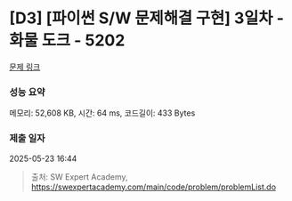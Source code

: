 # [D3] [파이썬 S/W 문제해결 구현] 3일차 - 화물 도크 - 5202 

[문제 링크](https://swexpertacademy.com/main/code/problem/problemDetail.do?contestProbId=AWT-K6DaceYDFAVT) 

### 성능 요약

메모리: 52,608 KB, 시간: 64 ms, 코드길이: 433 Bytes

### 제출 일자

2025-05-23 16:44



> 출처: SW Expert Academy, https://swexpertacademy.com/main/code/problem/problemList.do